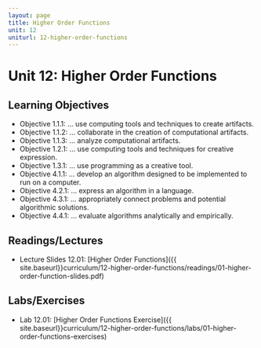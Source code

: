 ```yaml
---
layout: page
title: Higher Order Functions
unit: 12
uniturl: 12-higher-order-functions
---
```



Unit 12: Higher Order Functions
===============================


Learning Objectives
-------------------
* Objective 1.1.1: … use computing tools and techniques to create artifacts.
* Objective 1.1.2: … collaborate in the creation of computational artifacts.
* Objective 1.1.3: … analyze computational artifacts.
* Objective 1.2.1: … use computing tools and techniques for creative expression.
* Objective 1.3.1: … use programming as a creative tool.
* Objective 4.1.1: … develop an algorithm designed to be implemented to run on a computer.
* Objective 4.2.1: … express an algorithm in a language.
* Objective 4.3.1: … appropriately connect problems and potential algorithmic solutions.
* Objective 4.4.1: … evaluate algorithms analytically and empirically.

Readings/Lectures
-----------------
 * Lecture Slides 12.01: [Higher Order Functions]({{ site.baseurl}}curriculum/12-higher-order-functions/readings/01-higher-order-function-slides.pdf)


Labs/Exercises
--------------
 * Lab 12.01: [Higher Order Functions Exercise]({{ site.baseurl}}curriculum/12-higher-order-functions/labs/01-higher-order-functions-exercises)

 

 


